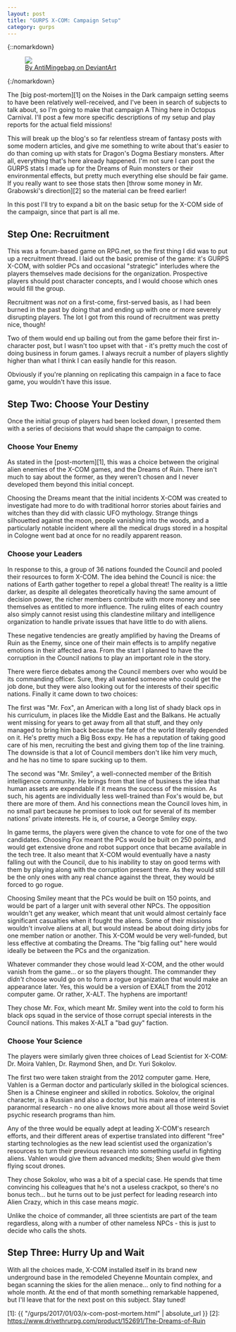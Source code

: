 ```yaml
---
layout: post
title: "GURPS X-COM: Campaign Setup"
category: gurps
---
```


{::nomarkdown}
<figure>
  <img src="{{ "/assets/xcom__extraction_by_antimingebag-d9abdgp.jpg" | absolute_url }}"/>
  <figcaption>
    <a href=http://antimingebag.deviantart.com/art/XCOM-Extraction-561522409>
      By AntiMingebag on DeviantArt
    </a>
  </figcaption>
</figure>
{:/nomarkdown}

The [big post-mortem][1] on the Noises in the Dark campaign setting seems to
have been relatively well-received, and I've been in search of subjects to talk
about, so I'm going to make that campaign A Thing here in Octopus Carnival. I'll
post a few more specific descriptions of my setup and play reports for the
actual field missions!

This will break up the blog's so far relentless stream of fantasy posts with
some modern articles, and give me something to write about that's easier to do
than coming up with stats for Dragon's Dogma Bestiary monsters. After all,
everything that's here already happened. I'm not sure I can post the GURPS stats
I made up for the Dreams of Ruin monsters or their environmental effects, but
pretty much everything else should be fair game. If you really want to see those
stats then [throw some money in Mr. Grabowski's direction][2] so the material
can be freed earlier!

In this post I'll try to expand a bit on the basic setup for the X-COM side of
the campaign, since that part is all me.

## Step One: Recruitment

This was a forum-based game on RPG.net, so the first thing I did was to put up a
recruitment thread. I laid out the basic premise of the game: it's GURPS X-COM,
with soldier PCs and occasional "strategic" interludes where the players
themselves made decisions for the organization. Prospective players should post
character concepts, and I would choose which ones would fill the group.

Recruitment was _not_ on a first-come, first-served basis, as I had been burned
in the past by doing that and ending up with one or more severely disrupting
players. The lot I got from this round of recruitment was pretty nice, though!

Two of them would end up bailing out from the game before their first
in-character post, but I wasn't too upset with that - it's pretty much the cost
of doing business in forum games. I always recruit a number of players slightly
higher than what I think I can easily handle for this reason.

Obviously if you're planning on replicating this campaign in a face to face
game, you wouldn't have this issue.

## Step Two: Choose Your Destiny

Once the initial group of players had been locked down, I presented them with a
series of decisions that would shape the campaign to come.

### Choose Your Enemy

As stated in the [post-mortem][1], this was a choice between the original alien
enemies of the X-COM games, and the Dreams of Ruin. There isn't much to say
about the former, as they weren't chosen and I never developed them beyond this
initial concept.

Choosing the Dreams meant that the initial incidents X-COM was created to
investigate had more to do with traditional horror stories about fairies and
witches than they did with classic UFO mythology. Strange things silhouetted
against the moon, people vanishing into the woods, and a particularly notable
incident where all the medical drugs stored in a hospital in Cologne went bad at
once for no readily apparent reason.

### Choose your Leaders

In response to this, a group of 36 nations founded the Council and pooled their
resources to form X-COM. The idea behind the Council is nice: the nations of
Earth gather together to repel a global threat! The reality is a little darker,
as despite all delegates theoretically having the same amount of decision power,
the richer members contribute with more money and see themselves as entitled to
more influence. The ruling elites of each country also simply cannot resist
using this clandestine military and intelligence organization to handle private
issues that have little to do with aliens.

These negative tendencies are greatly amplified by having the Dreams of Ruin as
the Enemy, since one of their main effects is to amplify negative emotions in
their affected area. From the start I planned to have the corruption in the
Council nations to play an important role in the story.

There were fierce debates among the Council members over who would be its
commanding officer. Sure, they all wanted someone who could get the job done,
but they were also looking out for the interests of their specific
nations. Finally it came down to two choices:

The first was "Mr. Fox", an American with a long list of shady black ops in his
curriculum, in places like the Middle East and the Balkans. He actually went
missing for years to get away from all that stuff, and they only managed to
bring him back because the fate of the world literally depended on it. He's
pretty much a Big Boss expy. He has a reputation of taking good care of his men,
recruiting the best and giving them top of the line training. The downside is
that a lot of Council members don't like him very much, and he has no time to
spare sucking up to them.

The second was "Mr. Smiley", a well-connected member of the British intelligence
community. He brings from that line of business the idea that human assets are
expendable if it means the success of the mission. As such, his agents are
individually less well-trained than Fox's would be, but there are more of
them. And his connections mean the Council loves him, in no small part because
he promises to look out for several of its member nations' private interests. He
is, of course, a George Smiley expy.

In game terms, the players were given the chance to vote for one of the two
candidates. Choosing Fox meant the PCs would be built on 250 points, and would
get extensive drone and robot support once that became available in the tech
tree. It also meant that X-COM would eventually have a nasty falling out with
the Council, due to his inability to stay on good terms with them by playing
along with the corruption present there. As they would still be the only ones
with any real chance against the threat, they would be forced to go rogue.

Choosing Smiley meant that the PCs would be built on 150 points, and would be
part of a larger unit with several other NPCs. The opposition wouldn't get any
weaker, which meant that unit would almost certainly face significant casualties
when it fought the aliens. Some of their missions wouldn't involve aliens at
all, but would instead be about doing dirty jobs for one member nation or
another. This X-COM would be very well-funded, but less effective at combating
the Dreams. The "big falling out" here would ideally be between the PCs and the
organization.

Whatever commander they chose would lead X-COM, and the other would vanish from
the game... or so the players thought. The commander they _didn't_ choose would
go on to form a rogue organization that would make an appearance later. Yes,
this would be a version of EXALT from the 2012 computer game. Or rather,
X-ALT. The hyphens are important!

They chose Mr. Fox, which meant Mr. Smiley went into the cold to form his black
ops squad in the service of those corrupt special interests in the Council
nations. This makes X-ALT a "bad guy" faction.

### Choose Your Science

The players were similarly given three choices of Lead Scientist for X-COM:
Dr. Moira Vahlen, Dr. Raymond Shen, and Dr. Yuri Sokolov.

The first two were taken straight from the 2012 computer game. Here, Vahlen is a
German doctor and particularly skilled in the biological sciences. Shen is a
Chinese engineer and skilled in robotics. Sokolov, the original character, is a
Russian and also a doctor, but his main area of interest is paranormal
research - no one alive knows more about all those weird Soviet psychic research
programs than him.

Any of the three would be equally adept at leading X-COM's research efforts, and
their different areas of expertise translated into different "free" starting
technologies as the new lead scientist used the organization's resources to turn
their previous research into something useful in fighting aliens. Vahlen would
give them advanced medkits; Shen would give them flying scout drones.

They chose Sokolov, who was a bit of a special case. He spends that time
convincing his colleagues that he's not a useless crackpot, so there's no
bonus tech... but he turns out to be just perfect for leading research into
Alien Crazy, which in this case means _magic_.

Unlike the choice of commander, all three scientists are part of the team
regardless, along with a number of other nameless NPCs - this is just to decide
who calls the shots.

## Step Three: Hurry Up and Wait

With all the choices made, X-COM installed itself in its brand new underground
base in the remodeled Cheyenne Mountain complex, and began scanning the skies
for the alien menace... only to find nothing for a whole month. At the end of
that month something remarkable happened, but I'll leave that for the next post
on this subject. Stay tuned!

[1]: {{ "/gurps/2017/01/03/x-com-post-mortem.html" | absolute_url }}
[2]: https://www.drivethrurpg.com/product/152691/The-Dreams-of-Ruin
